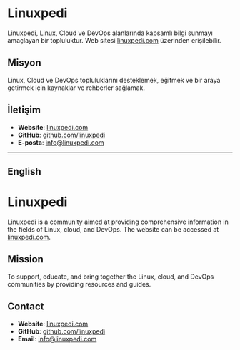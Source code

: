 # Linuxpedi

Linuxpedi, Linux, Cloud ve DevOps alanlarında kapsamlı bilgi sunmayı amaçlayan bir topluluktur. Web sitesi [linuxpedi.com](https://linuxpedi.com) üzerinden erişilebilir.

## Misyon

Linux, Cloud ve DevOps topluluklarını desteklemek, eğitmek ve bir araya getirmek için kaynaklar ve rehberler sağlamak.

## İletişim

- **Website**: [linuxpedi.com](https://linuxpedi.com)
- **GitHub**: [github.com/linuxpedi](https://github.com/linuxpedi)
- **E-posta**: info@linuxpedi.com

---

## English

# Linuxpedi

Linuxpedi is a community aimed at providing comprehensive information in the fields of Linux, cloud, and DevOps. The website can be accessed at [linuxpedi.com](https://linuxpedi.com).

## Mission

To support, educate, and bring together the Linux, cloud, and DevOps communities by providing resources and guides.

## Contact

- **Website**: [linuxpedi.com](https://linuxpedi.com)
- **GitHub**: [github.com/linuxpedi](https://github.com/linuxpedi)
- **Email**: info@linuxpedi.com
